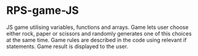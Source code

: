 # RPS-game-JS

JS game utilising variables, functions and arrays.
Game lets user choose either rock, paper or scissors and randomly generates one of this choices at the same time. 
Game rules are described in the code using relevant if statements.
Game result is displayed to the user.
